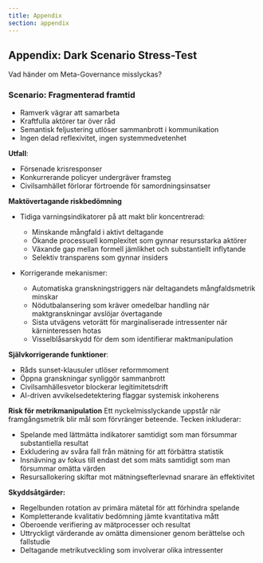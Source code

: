 ```yaml
---
title: Appendix
section: appendix
---
```


## Appendix: Dark Scenario Stress-Test

Vad händer om Meta-Governance misslyckas?

### Scenario: Fragmenterad framtid
- Ramverk vägrar att samarbeta
- Kraftfulla aktörer tar över råd
- Semantisk feljustering utlöser sammanbrott i kommunikation
- Ingen delad reflexivitet, ingen systemmedvetenhet

**Utfall**:
- Försenade krisresponser
- Konkurrerande policyer undergräver framsteg
- Civilsamhället förlorar förtroende för samordningsinsatser

**Maktövertagande riskbedömning**
- Tidiga varningsindikatorer på att makt blir koncentrerad:
  - Minskande mångfald i aktivt deltagande
  - Ökande processuell komplexitet som gynnar resursstarka aktörer
  - Växande gap mellan formell jämlikhet och substantiellt inflytande
  - Selektiv transparens som gynnar insiders

- Korrigerande mekanismer:
  - Automatiska granskningstriggers när deltagandets mångfaldsmetrik minskar
  - Nödutbalansering som kräver omedelbar handling när maktgranskningar avslöjar övertagande
  - Sista utvägens vetorätt för marginaliserade intressenter när kärninteressen hotas
  - Visselblåsarskydd för dem som identifierar maktmanipulation

**Självkorrigerande funktioner**:
- Råds sunset-klausuler utlöser reformmoment
- Öppna granskningar synliggör sammanbrott
- Civilsamhällesvetor blockerar legitimitetsdrift
- AI-driven avvikelsedetektering flaggar systemisk inkoherens

**Risk för metrikmanipulation**
Ett nyckelmisslyckande uppstår när framgångsmetrik blir mål som förvränger beteende. Tecken inkluderar:
- Spelande med lättmätta indikatorer samtidigt som man försummar substantiella resultat
- Exkludering av svåra fall från mätning för att förbättra statistik
- Insnävning av fokus till endast det som mäts samtidigt som man försummar omätta värden
- Resursallokering skiftar mot mätningsefterlevnad snarare än effektivitet

**Skyddsåtgärder:**
- Regelbunden rotation av primära mätetal för att förhindra spelande
- Kompletterande kvalitativ bedömning jämte kvantitativa mått
- Oberoende verifiering av mätprocesser och resultat
- Uttryckligt värderande av omätta dimensioner genom berättelse och fallstudie
- Deltagande metrikutveckling som involverar olika intressenter

